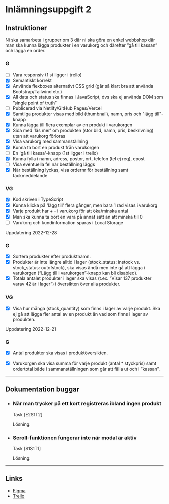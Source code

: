 # Inlämningsuppgift 2 

## Instruktioner
Ni ska samarbeta i grupper om 3 där ni ska göra en enkel webbshop där man ska kunna lägga produkter i en varukorg och därefter ”gå till kassan” och lägga en order.

### G 
- [ ] Vara responsiv (1 st ligger i trello)
- [x] Semantiskt korrekt
- [x] Använda flexboxes alternativt CSS grid (går så klart bra att använda Bootstrap/Tailwind etc.)
- [x] All data och status ska finnas i JavaScript, dvs ska ej använda DOM som ”single point of truth”
- [ ] Publicerad via Netlify/GitHub Pages/Vercel
- [x] Samtliga produkter visas med bild (thumbnail), namn, pris och "lägg till"-knapp
- [x] Kunna lägga till flera exemplar av en produkt i varukorgen
- [x] Sida med 'läs mer' om produkten (stor bild, namn, pris, beskrivning) utan att varukorg förloras
- [x] Visa varukorg med sammanställning
- [x] Kunna ta bort en produkt från varukorgen 
- [ ] En 'gå till kassa'-knapp (1st ligger i trello)
- [x] Kunna fylla i namn, adress, postnr, ort, telefon (tel ej req), epost
- [ ] Visa eventuella fel när beställning läggs
- [x] När beställning lyckas, visa ordernr för beställning samt tackmeddelande

### VG 
- [x] Kod skriven i TypeScript
- [x] Kunna klicka på 'lägg till' flera gånger, men bara 1 rad visas i varukorg
- [x] Varje produkt har  + -  i varukorg för att öka/minska antal
- [x] Man ska kunna ta bort en vara på annat sätt än att minska till 0 
- [ ] Varukorg och kundinformation sparas i Local Storage

Uppdatering 2022-12-28
### G 
- [x] Sortera produkter efter produktnamn.
- [x] Produkter är inte längre alltid i lager (stock_status: instock vs. stock_status: outofstock), ska visas ändå men inte gå att lägga i varukorgen (“Lägg till i varukorgen”-knapp kan bli disabled).
- [x] Totala antalet produkter i lager ska visas (t.ex. “Visar 137 produkter varav 42 är i lager”) i översikten över alla produkter.

### VG 
- [x] Visa hur många (stock_quantity) som finns i lager av varje produkt. Ska ej gå att lägga fler antal av en produkt än vad som finns i lager av produkten.

Uppdatering 2022-12-21
### G 
- [x] Antal produkter ska visas i produktöversikten.
- [x] Varukorgen ska visa summa för varje produkt (antal * styckpris) samt ordertotal både i sammanställningen som går att fälla ut och i ”kassan”.


---
## Dokumentation buggar
- ### När man trycker på ett kort registreras ibland ingen produkt
    Task [E2S1T2]

    Lösning: 

- ### Scroll-funktionen fungerar inte när modal är aktiv
    Task [S1S1T1]

    Lösning: 

---
## Links 
- [Figma](https://www.figma.com/team_invite/redeem/k9Suf5Dh06lWW6c343VTVo) 
- [Trello](https://trello.com/invite/b/HDwTnRm8/ATTIcdaf93fca38400346eb3fc1b709cf8ffDEE5AB97/hockey-baby)

